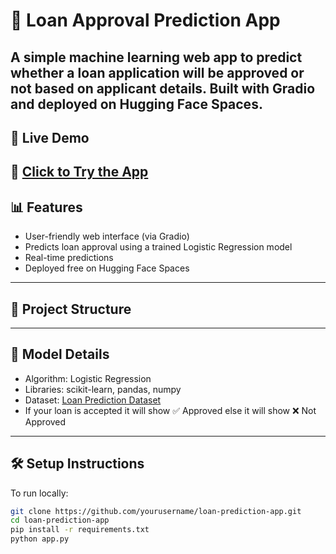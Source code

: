 # 🏦 Loan Approval Prediction App

A simple machine learning web app to predict whether a loan application will be **approved or not** based on applicant details. Built with **Gradio** and deployed on **Hugging Face Spaces**.
---

## 🚀 Live Demo
🔗 [Click to Try the App](https://huggingface.co/spaces/Sanjay0123456/loan-approval-prediction)
---

## 📊 Features

- User-friendly web interface (via Gradio)
- Predicts loan approval using a trained Logistic Regression model
- Real-time predictions
- Deployed free on Hugging Face Spaces
---

## 📁 Project Structure
---

## 🧠 Model Details

- Algorithm: Logistic Regression
- Libraries: scikit-learn, pandas, numpy
- Dataset: [Loan Prediction Dataset](https://www.kaggle.com/datasets/altruistdelhite04/loan-prediction-problem-dataset)
- If your loan is accepted it will show ✅ Approved else it will show ❌ Not Approved
---

## 🛠️ Setup Instructions

To run locally:
```bash
git clone https://github.com/yourusername/loan-prediction-app.git
cd loan-prediction-app
pip install -r requirements.txt
python app.py





